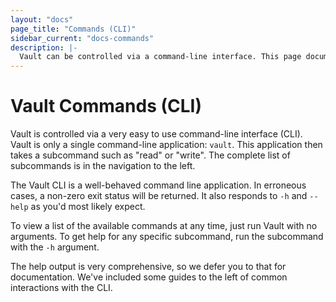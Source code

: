 ```yaml
---
layout: "docs"
page_title: "Commands (CLI)"
sidebar_current: "docs-commands"
description: |-
  Vault can be controlled via a command-line interface. This page documents all the commands Vault accepts.
---
```


# Vault Commands (CLI)

Vault is controlled via a very easy to use command-line interface (CLI).
Vault is only a single command-line application: `vault`. This application
then takes a subcommand such as "read" or "write". The complete list of
subcommands is in the navigation to the left.

The Vault CLI is a well-behaved command line application. In erroneous cases,
a non-zero exit status will be returned. It also responds to `-h` and `--help`
as you'd most likely expect.

To view a list of the available commands at any time, just run Vault
with no arguments. To get help for any specific subcommand, run the subcommand
with the `-h` argument.

The help output is very comprehensive, so we defer you to that for documentation.
We've included some guides to the left of common interactions with the
CLI.
